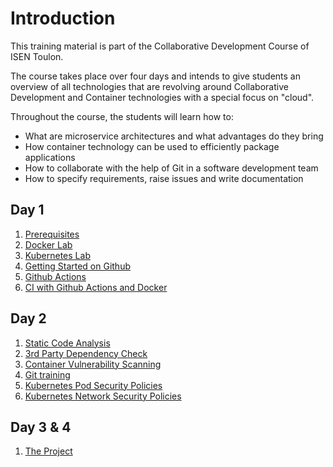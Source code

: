 # Introduction

This training material is part of the Collaborative Development Course of ISEN Toulon.

The course takes place over four days and intends to give students an overview of all technologies that are revolving around Collaborative Development and Container technologies with a special focus on "cloud".

Throughout the course, the students will learn how to:

- What are microservice architectures and what advantages do they bring
- How container technology can be used to efficiently package applications
- How to collaborate with the help of Git in a software development team
- How to specify requirements, raise issues and write documentation

## Day 1

1. [Prerequisites](./prerequisites.md)  
1. [Docker Lab](./docker.md)
1. [Kubernetes Lab](./kubernetes.md)
1. [Getting Started on Github](./github.md)
1. [Github Actions](./actions.md)
1. [CI with Github Actions and Docker](./ecr.md)

## Day 2

1. [Static Code Analysis](./sonar.md)
1. [3rd Party Dependency Check](./dependency-check.md)
1. [Container Vulnerability Scanning](./clair.md)
1. [Git training](./git.md)
1. [Kubernetes Pod Security Policies](./psp.md)
1. [Kubernetes Network Security Policies](./network-policies.md)

## Day 3 & 4

1. [The Project](./project.md)


